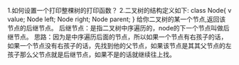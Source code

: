 1.如何设置一个打印整棵树的打印函数？
2.二叉树的结构定义如下:
    class Node{
        v value;
        Node left;
        Node right;
        Node parent;
    }
    给你二叉树的某一个节点,返回该节点的后继节点。
    后继节点：是指二叉树中序遍历的，node的下一个节点叫做后继节点。 
    思路：因为是中序遍历后面的节点，所以如果一个节点有右孩子的话， 
    如果一个节点没有右孩子的话，先找到他的父节点，如果该节点是其其父节点的左孩子那么父节点就是后继节点，如果不是的话就继续往上找。